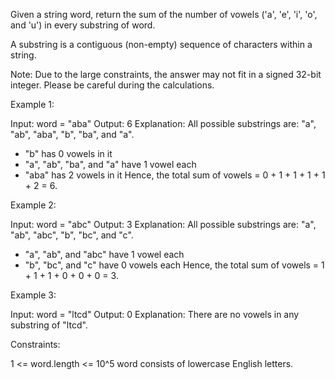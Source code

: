Given a string word, return the sum of the number of vowels ('a', 'e', 'i',
'o', and 'u') in every substring of word.

A substring is a contiguous (non-empty) sequence of characters within a
string.

Note: Due to the large constraints, the answer may not fit in a signed 32-bit
integer. Please be careful during the calculations.


Example 1:


Input: word = "aba"
Output: 6
Explanation: 
All possible substrings are: "a", "ab", "aba", "b", "ba", and "a".
- "b" has 0 vowels in it
- "a", "ab", "ba", and "a" have 1 vowel each
- "aba" has 2 vowels in it
Hence, the total sum of vowels = 0 + 1 + 1 + 1 + 1 + 2 = 6. 


Example 2:


Input: word = "abc"
Output: 3
Explanation: 
All possible substrings are: "a", "ab", "abc", "b", "bc", and "c".
- "a", "ab", and "abc" have 1 vowel each
- "b", "bc", and "c" have 0 vowels each
Hence, the total sum of vowels = 1 + 1 + 1 + 0 + 0 + 0 = 3.


Example 3:


Input: word = "ltcd"
Output: 0
Explanation: There are no vowels in any substring of "ltcd".



Constraints:


1 <= word.length <= 10^5
word consists of lowercase English letters.




